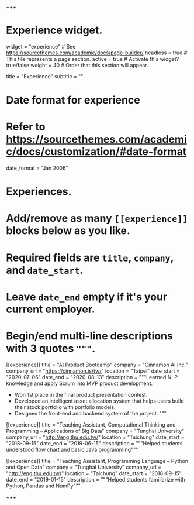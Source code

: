 +++
# Experience widget.
widget = "experience"  # See https://sourcethemes.com/academic/docs/page-builder/
headless = true  # This file represents a page section.
active = true  # Activate this widget? true/false
weight = 40  # Order that this section will appear.

title = "Experience"
subtitle = ""

# Date format for experience
#   Refer to https://sourcethemes.com/academic/docs/customization/#date-format
date_format = "Jan 2006"

# Experiences.
#   Add/remove as many `[[experience]]` blocks below as you like.
#   Required fields are `title`, `company`, and `date_start`.
#   Leave `date_end` empty if it's your current employer.
#   Begin/end multi-line descriptions with 3 quotes `"""`.
[[experience]]
  title = "AI Product Bootcamp"
  company = "Cinnamon AI Inc."
  company_url = "https://cinnamon.is/tw/"
  location = "Taipei"
  date_start = "2020-07-06"
  date_end = "2020-08-13"
  description = """Learned NLP knowledge and apply Scrum into MVP product development.
  * Won 1st place in the final product presentation contest.
  * Developed an intelligent asset allocation system that helps users build their stock portfolio with portfolio models.
  * Designed the front-end and backend system of the project.
  """

[[experience]]
  title = "Teaching Assistant, Computational Thinking and Programming – Applications of Big Data"
  company = "Tunghai University"
  company_url = "http://eng.thu.edu.tw/"
  location = "Taichung"
  date_start = "2018-09-15"
  date_end = "2019-06-15"
  description = """Helped students understood flow chart and basic Java programming"""

[[experience]]
  title = "Teaching Assistant, Programming Language – Python and Open Data"
  company = "Tunghai University"
  company_url = "http://eng.thu.edu.tw/"
  location = "Taichung"
  date_start = "2018-09-15"
  date_end = "2019-01-15"
  description = """Helped students familiarize with Python, Pandas and NumPy"""

+++
